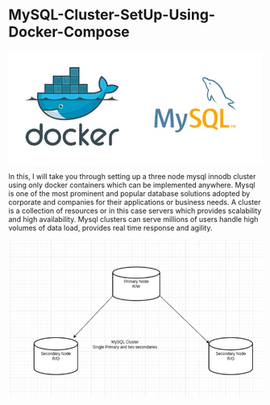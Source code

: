 # MySQL-Cluster-SetUp-Using-Docker-Compose

![](/images/MySQL.png)

In this, I will take you through setting up a three node mysql innodb cluster using only docker containers which can be implemented anywhere.
Mysql is one of the most prominent and popular database solutions adopted by corporate and companies for their applications or business needs.
A cluster is a collection of resources or in this case servers which provides scalability and high availability. Mysql clusters can serve millions of users handle high volumes of data load, provides real time response and agility.

![](/images/cluster.png)

